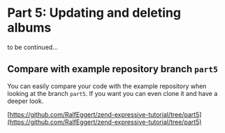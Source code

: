 # Part 5: Updating and deleting albums

to be continued...

## Compare with example repository branch `part5`

You can easily compare your code with the example repository when looking 
at the branch `part5`. If you want you can even clone it and have a deeper
look.

[https://github.com/RalfEggert/zend-expressive-tutorial/tree/part5](https://github.com/RalfEggert/zend-expressive-tutorial/tree/part5)

